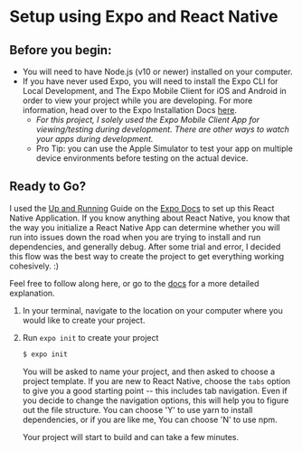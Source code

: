 # Setup using Expo and React Native





## Before you begin: 

- You will need to have Node.js (v10 or newer) installed on your computer.
- If you have never used Expo, you will need to install the Expo CLI for Local Development, and The Expo Mobile Client for iOS and Android in order to view your project while you are developing. For more information, head over to the Expo Installation Docs [here](https://docs.expo.io/versions/latest/introduction/installation.html).
    -   *For this project, I solely used the Expo Mobile Client App for viewing/testing during development. There are other ways to watch your apps during development.* 
    - Pro Tip: you can use the Apple Simulator to test your app on multiple device environments before testing on the actual device.


## Ready to Go?

I used the [Up and Running](https://docs.expo.io/versions/v32.0.0/workflow/up-and-running) Guide on the [Expo Docs](https://docs.expo.io/versions/latest/) to set up this React Native Application. If you know anything about React Native, you know that the way you initialize a React Native App can determine whether you will run into issues down the road when you are trying to install and run dependencies, and generally debug. After some trial and error, I decided this flow was the best way to create the project to get everything working cohesively. :) 

Feel free to follow along here, or go to the [docs](https://docs.expo.io/versions/v32.0.0/workflow/up-and-running) for a more detailed explanation.

1. In your terminal, navigate to the location on your computer where you would like to create your project.
2. Run `expo init` to create your project
    ```bash 
    $ expo init
    ```
    You will be asked to name your project, and then asked to choose a project template. If you are new to React Native, choose the `tabs` option to give you a good starting point -- this includes tab navigation. Even if you decide to change the navigation options, this will help you to figure out the file structure.
    You can choose 'Y' to use yarn to install dependencies, or if you are like me, You can choose 'N' to use npm.

    Your project will start to build and can take a few minutes.
    